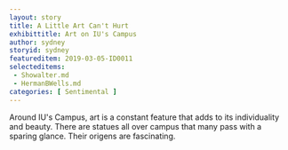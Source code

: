 ```yaml
---
layout: story
title: A Little Art Can't Hurt
exhibittitle: Art on IU's Campus
author: sydney
storyid: sydney
featureditem: 2019-03-05-ID0011
selecteditems:
 - Showalter.md
 - HermanBWells.md
categories: [ Sentimental ]
---
```


Around IU's Campus, art is a constant feature that adds to its individuality and beauty. There are statues all over campus that many pass with a sparing glance. Their origens are fascinating.

